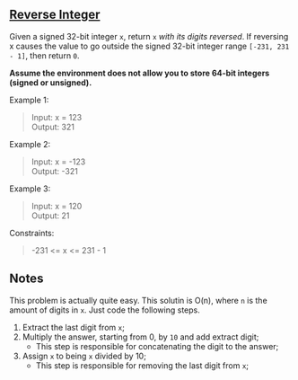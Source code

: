 ## [Reverse Integer](https://leetcode.com/problems/reverse-integer)

Given a signed 32-bit integer `x`, return `x` _with its digits reversed_. If reversing x causes the value to go outside the signed 32-bit integer range `[-231, 231 - 1]`, then return `0`.

**Assume the environment does not allow you to store 64-bit integers (signed or unsigned).**

Example 1:

> Input: x = 123\
> Output: 321

Example 2:

> Input: x = -123\
> Output: -321

Example 3:

> Input: x = 120\
> Output: 21

Constraints:

> -231 <= x <= 231 - 1

## Notes

This problem is actually quite easy. This solutin is O(n), where `n` is the amount of digits in `x`. Just code the following steps.

1. Extract the last digit from `x`;
2. Multiply the answer, starting from 0, by `10` and add extract digit;
    - This step is responsible for concatenating the digit to the answer;
3. Assign `x` to being `x` divided by 10;
    - This step is responsible for removing the last digit from `x`; 